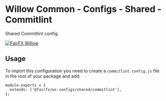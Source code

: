 # Willow Common - Configs - Shared - Commitlint

Shared Commitlint config.

[![FairFX Willow](https://img.shields.io/badge/%20fairfx-willow-00AFCE.svg?style=for-the-badge)](https://github.com/FairFXGroup/willow-common)

## Usage

To import this configuration you need to create a `commitlint.config.js` file in the root of your package and add:

```
module.exports = {
  extends: ['@fairfx/wc-configs/shared/commitlint'],
};
```
